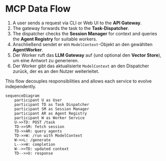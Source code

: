 # MCP Data Flow

1. A user sends a request via CLI or Web UI to the **API Gateway**.
2. The gateway forwards the task to the **Task-Dispatcher**.
3. The dispatcher checks the **Session Manager** for context and queries the **Agent Registry** for suitable workers.
4. Anschließend sendet er ein `ModelContext`-Objekt an den gewählten **AgentWorker**.
5. Der Worker ruft das **LLM Gateway** auf (und optional den **Vector Store**), um eine Antwort zu generieren.
6. Der Worker gibt das aktualisierte `ModelContext` an den Dispatcher zurück, der es an den Nutzer weiterleitet.

This flow decouples responsibilities and allows each service to evolve independently.

```mermaid
sequenceDiagram
    participant U as User
    participant TD as Task Dispatcher
    participant SM as Session Manager
    participant AR as Agent Registry
    participant W as Worker Service
    U->>TD: POST /task
    TD->>SM: fetch session
    TD->>AR: query agents
    TD->>W: /run with ModelContext
    W->>L: /generate
    L-->>W: completion
    W-->>TD: updated context
    TD-->>U: response
```
